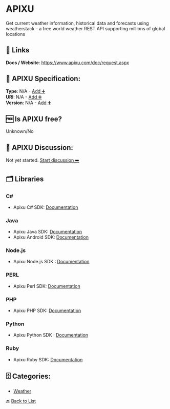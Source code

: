 # APIXU

Get current weather information, historical data and forecasts using weatherstack - a free world weather REST API supporting millions of global locations

##  🔗 Links
**Docs / Website**: https://www.apixu.com/doc/request.aspx

## 🧬 APIXU Specification:
**Type**: N/A - [Add ➕](https://github.com/apis-list/apis-list/edit/main/apis/apixu/apixu.yaml)  
**URI**: N/A - [Add ➕](https://github.com/apis-list/apis-list/edit/main/apis/apixu/apixu.yaml)  
**Version**: N/A - [Add ➕](https://github.com/apis-list/apis-list/edit/main/apis/apixu/apixu.yaml)

## 🆓 Is APIXU free?
 Unknown/No 

## 💬 APIXU Discussion:
Not yet started. [Start discussion ➡️](https://github.com/apis-list/apis-list/discussions/new)

## 🗂️ Libraries
### C#
- Apixu C# SDK: [Documentation](https://github.com/apixu/apixu-csharp)
### Java
- Apixu Java SDK: [Documentation](https://github.com/apixu/apixu-java)
- Apixu Android SDK: [Documentation](https://github.com/apixu/apixu-android)
### Node.js
- Apixu Node.js SDK : [Documentation](https://github.com/apixu/apixu-nodejs)
### PERL
- Apixu Perl SDK: [Documentation](https://github.com/apixu/apixu-perl)
### PHP
- Apixu PHP SDK: [Documentation](https://github.com/apixu/apixu-php)
### Python
- Apixu Python SDK : [Documentation](https://github.com/apixu/apixu-python)
### Ruby
- Apixu Ruby SDK: [Documentation](https://github.com/apixu/apixu-ruby)


## 🗄️ Categories:
- [Weather](https://github.com/apis-list/apis-list#weather-)

🔙  [Back to List](https://github.com/apis-list/apis-list)
